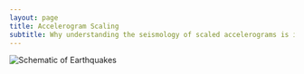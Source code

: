```yaml
---
layout: page
title: Accelerogram Scaling
subtitle: Why understanding the seismology of scaled accelerograms is important for Earthquake Engineering?
---
```


![Schematic of Earthquakes](somu15.github.io/Blogs/PBEE/Schem_Easy.png)


